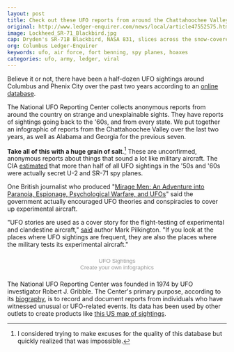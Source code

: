 ```yaml
---
layout: post
title: Check out these UFO reports from around the Chattahoochee Valley
original: http://www.ledger-enquirer.com/news/local/article47552575.html
image: Lockheed_SR-71_Blackbird.jpg
cap: Dryden's SR-71B Blackbird, NASA 831, slices across the snow-covered southern Sierra Nevada Mountains of California after being refueled by an Air Force tanker during a 1994 flight. SR-71B was the trainer version of the SR-71. The dual cockpit to allow the instructor to fly. Note the streaks of fuel from refueling spillage. (Wikimedia Commons)
org: Columbus Ledger-Enquirer
keywords: ufo, air force, fort benning, spy planes, hoaxes
categories: ufo, army, ledger, viral
---
```


Believe it or not, there have been a half-dozen UFO sightings around Columbus and Phenix City over the past two years according to an [online database](http://www.nuforc.org/webreports/ndxloc.html).

<!--break-->

The National UFO Reporting Center collects anonymous reports from around the country on strange and unexplainable sights. They have reports of sightings going back to the '60s, and from every state. We put together an infographic of reports from the Chattahoochee Valley over the last two years, as well as Alabama and Georgia for the previous seven.

**Take all of this with a huge grain of salt**.[^1] These are unconfirmed, anonymous reports about things that sound a lot like military aircraft. The CIA [estimated](http://www.popularmechanics.com/space/a3995/4304207/) that more than half of all UFO sightings in the '50s and '60s were actually secret U-2 and SR-71 spy planes.

One British journalist who produced "[Mirage Men: An Adventure into Paranoia, Espionage, Psychological Warfare, and UFOs](http://www.amazon.com/Mirage-Men-Adventure-Espionage-Psychological/dp/1602398003)" said the government actually encouraged UFO theories and conspiracies to cover up experimental aircraft.

"UFO stories are used as a cover story for the flight-testing of experimental and clandestine aircraft," [said](http://www.usnews.com/opinion/articles/2010/09/16/the-truth-behind-ufo-sightings-and-the-us-air-force) author Mark Pilkington. "If you look at the places where UFO sightings are frequent, they are also the places where the military tests its experimental aircraft."

<script id="infogram_0_ufo_sightings-120" title="UFO Sightings" src="//e.infogr.am/js/embed.js?Zer" type="text/javascript"></script><div style="width:100%;padding:8px 0;font-family:Arial;font-size:13px;line-height:15px;text-align:center;"><a target="_blank" href="https://infogr.am/ufo_sightings-120" style="color:#989898;text-decoration:none;">UFO Sightings</a><br><a style="color:#989898;text-decoration:none;" href="https://infogr.am" target="_blank">Create your own infographics</a></div>

The National UFO Reporting Center was founded in 1974 by UFO investigator Robert J. Gribble. The Center's primary purpose, according to its [biography](http://www.nuforc.org/General.html), is to record and document reports from individuals who have witnessed unusual or UFO-related events. Its data has been used by other outlets to create products like [this US map of sightings](http://metrocosm.com/ufo-sightings-map.html).

[^1]: I considered trying to make excuses for the quality of this database but quickly realized that was impossible.